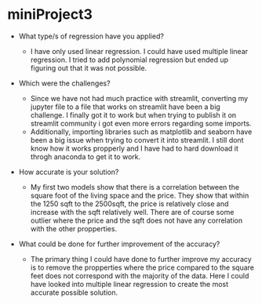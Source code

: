 # miniProject3

- What type/s of regression have you applied?
  - I have only used linear regression. I could have used multiple linear regression. I tried to add polynomial regression but ended up figuring out that it was not possible.

- Which were the challenges?
  - Since we have not had much practice with streamlit, converting my jupyter file to a file that works on streamlit have been a big challenge. I finally got it to work but when trying to publish it on streamlit community i got even more errors regarding some imports.
  - Additionally, importing libraries such as matplotlib and seaborn have been a big issue when trying to convert it into streamlit. I still dont know how it works propperly and I have had to hard download it throgh anaconda to get it to work.

- How accurate is your solution?
  - My first two models show that there is a correlation between the square foot of the living space and the price. They show that within the 1250 sqft to the 2500sqft, the price is relatively close and increase with the sqft relatively well. There are of course some outlier where the price and the sqft does not have any correlation with the other propperties. 

- What could be done for further improvement of the accuracy?
  - The primary thing I could have done to further improve my accuracy is to remove the propperties where the price compared to the square feet does not correspond with the majority of the data. Here I could have looked into multiple linear regression to create the most accurate possible solution. 
 
